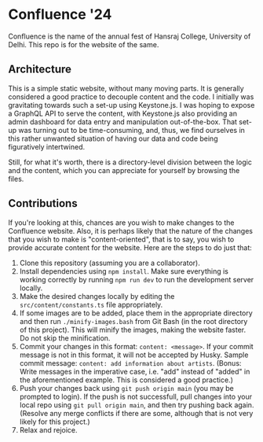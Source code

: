# Confluence '24

Confluence is the name of the annual fest of Hansraj College, University of Delhi.
This repo is for the website of the same.

## Architecture

This is a simple static website, without many moving parts. It is generally considered a good practice to decouple content and the code. I initially was gravitating towards such a set-up using Keystone.js. I was hoping to expose a GraphQL API to serve the content, with Keystone.js also providing an admin dashboard for data entry and manipulation out-of-the-box. That set-up was turning out to be time-consuming, and, thus, we find ourselves in this rather unwanted situation of having our data and code being figuratively intertwined.

Still, for what it's worth, there is a directory-level division between the logic and the content, which you can appreciate for yourself by browsing the files.

## Contributions

If you're looking at this, chances are you wish to make changes to the Confluence website. Also, it is perhaps likely that the nature of the changes that you wish to make is "content-oriented", that is to say, you wish to provide accurate content for the website. Here are the steps to do just that:

1. Clone this repository (assuming you are a collaborator).
2. Install dependencies using `npm install`. Make sure everything is working correctly by running `npm run dev` to run the development server locally.
3. Make the desired changes locally by editing the `src/content/constants.ts` file appropriately.
4. If some images are to be added, place them in the appropriate directory and then run `./minify-images.bash` from Git Bash (in the root directory of this project). This will minify the images, making the website faster. Do not skip the minification.
5. Commit your changes in this format: `content: <message>`. If your commit message is not in this format, it will not be accepted by Husky. Sample commit message: `content: add information about artists`. (Bonus: Write messages in the imperative case, i.e. "add" instead of "added" in the aforementioned example. This is considered a good practice.)
6. Push your changes back using `git push origin main` (you may be prompted to login). If the push is not successfull, pull changes into your local repo using `git pull origin main`, and then try pushing back again. (Resolve any merge conflicts if there are some, although that is not very likely for this project.)
7. Relax and rejoice.
